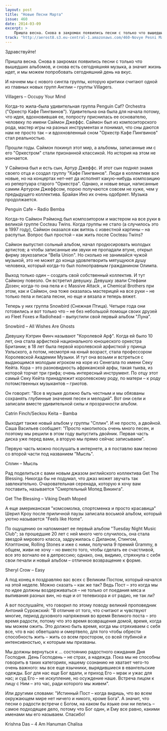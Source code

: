 ```yaml
---
layout: post
title: "Новые Песни Марта"
issue: 460
date: 2014-03-09
excerpt: >
    Пришла весна. Снова в закромах появились песни с только что вышедших альбомов, и снова есть сегодняшняя музыка, а значит жизнь идет, и мы можем попробовать сегодняшний день на вкус.
track: "http://aerost8.s3.eu-central-1.amazonaws.com/460-Novye Pesni Marta.mp3"
---
```


Здравствуйте!

Пришла весна. Снова в закромах появились песни с только что вышедших альбомов, и снова есть сегодняшняя музыка, а значит жизнь идет, и мы можем попробовать сегодняшний день на вкус.

И начнем мы с нового сингла группы, которую критики считают одной из главных новых групп Англии – группы Villagers.

Villagers – Occupy Your Mind

Когда-то жила-была удивительная группа Penguin Caf? Orchestra ("Оркестр Кафе Пингвинов"). Удивительна она была для начала потому, что идея, вдохновившая ее, попросту приснилась ее основателю, человеку по имени Саймон Джеффс. Саймон был из композиторского рода, мастер игры на разных инструментах и понимал, что сны даются нам не просто так – и вдохновленный сном "Оркестр Кафе Пингвинов" стал реальностью.

Прошли годы. Саймон покинул этот мир, а альбомы, записанные им с его "Оркестром" стали признанной классикой. Но история на этом не кончается.

У Саймона был и есть сын, Артур Джеффс. И этот сын поднял знамя своего отца и создал группу "Кафе Пингвинов". Люди в коллективе все новые, но на концертах нет-нет да исполнят какую-нибудь композицию из репертуара старого "Оркестра". Однако, и новые вещи, написанные самим Артуром Джеффсом, порою получаются совсем не хуже, чем у предыдущего коллектива. Брайан Ино их очень одобряет. Музыка продолжается.

Penguin Cafe – Radio Bemba

Когда-то Саймон Рэймонд был композитором и мастером на все руки в великой группе Cocteau Twins. Когда группы не стало (а случилось это в 1997 году), Саймон оказался как витязь с известной картины – на распутьи. Вопрос был простой – как жить после Cocteau Twins?

Саймон выпустил сольный альбом, начал продюсировать молодых артистов; а чтобы записанные им звуки не пропадали втуне, открыл фирму звукозаписи "Bella Union". Но сколько не занимайся чужой музыкой, это не может до конца удовлетворить мятущуюся душу человека, который когда-то был полноправным гражданином Олимпа.

Выход только один – создать свой собственный коллектив. И тут Саймону повезло. Он встретил девушку. Девушку звали Стефани Дозен; когда-то она пела и с Massive Attack , и Chemical Brothers при этом, как и Саймон, она тоже оказалась мастерицей на все руки – не только пела и писала песни, но еще и вязала и теперь вяжет.

Теперь у них группа Snowbird (Снежная Птица). Четыре года они готовились и вот только что – не без небольшой помощи своих друзей из Fleet Foxes и Radiohead – выпустили свой первый альбом "Луна".

Snowbird – All Wishes Are Ghosts

Девушку Кэтрин Финч называют "Королевой Арф". Когда ей было 10 лет, она стала арфисткой национального юношеского оркестра Британии; в 18 лет была первой королевской арфисткой у принца Уэльского, а потом, несмотря на юный возраст, стала профессором Королевской Академии Музыки. И тут она возьми и встреться с выдающимся молодым игроком на коре из Сенегала по имени Секу Кейта. Кора – это разновидность африканской арфы, такая тыква, из которой торчат три грифа; очень интересный инструмент. По отцу этот самый Секу Кейта принадлежит королевскому роду, по матери – к роду потомственных музыкантов – гриотов.

Он говорит: "Все в музыке должно быть честным и мы обязваны сохранять глубинные значения песен и мелодий". Вот они сели и записали вместе удивительной силы и прозрачности альбом.

Catrin Finch/Seckou Keita – Bamba

Выходит также новый альбом у группы "Сплин". И не просто, а двойной. Саша Васильев сообщает: "Просто накопилось очень много песен, и поэтому мы решили в этом году выпустить двойник. Первая часть диска уже перед вами, а вторую мы прямо сейчас записываем".

Первую часть можно послушать в интернете, а я поставлю вам песню со второй части под названием "Мысль".

Сплин – Мысль

Рад поделиться с вами новым джазом английского коллектива Get The Blessing. Никогда бы не подумал, что джаз может звучать так завлекательно. Очаровательная серенада, которую я хочу вам поставить, называется "Смертельный Мопед Викинга".

Get The Blessing – Viking Death Moped

А еще американская "комсомолка, спортсменка и просто красавица" Шерил Кроу после приличной паузы записала восьмой альбом, который уютно называется "Feels like Home".

По ощущению он напоминает ее первый альбом "Tuesday Night Music Club"; за прошедшие 20 лет с ней много чего случилось, она стала звездой мирового класса, задружилась с Диланом, Стингом, Клэптоном, Rolling Stones и иже с ними, получила 9 премий Grammy, в общем, живи не хочу – но вместо того, чтобы сделать ее счастливой, все это вогнало ее в депрессию; однако, она, видимо, стряхнула с себя свои печали и новый альбом – отличное возвращение к форме.

Sheryl Crow – Easy

А под конец я поздравляю вас всех с Великим Постом, который начался на этой неделе. Можно сказать – как же так? Ведь Пост – это когда мы по идее должны воздерживаться – не только от поедания мяса и выпивания разных вин, но еще и от телевизора и от радио, не так ли?

А вот послушайте, что говорил по этому поводу великий проповедник Антоний Сурожский: "В отличие от того, что считают и чувствуют многие, период духовного напряжения во время Великого поста – это время радости, потому что это время возвращения домой, время, когда мы можем ожить. Это должно быть время, когда мы отряхиваем с себя все, что в нас обветшало и омертвело, для того чтобы обрести способность жить – жить со всем простором, со всей глубиной и интенсивностью, к которым мы призваны.

Мы должны вернуться к ... состоянию радостного ожидания Дня Господня. День Господень – не страх, а надежда. Пока мы не способны говорить в таких категориях, нашему сознанию не хватает чего-то очень важного: мы все еще язычники, вырядившиеся в евангельские одежды. Бог для нас еще Бог вдали, и приход Его – мрак и ужас для нас; и суд Его – не искупление, но осуждение наше. Встреча лицом к лицу с Ним – это час, ради которого мы живем".

Или другими словами: "Истинный Пост – когда видишь, что во всем окружающем мире нет ничего и никого, кроме Бога". А значит, что песни о радости встречи с Богом, на каком бы языке они ни пелись – самое подходящее дело, потому что Бог один, и Ему все равно, какими именами мы его называем. Спасибо!

Krishna Das – 4 Am Hanuman Chalisa
